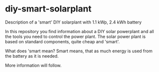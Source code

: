 # diy-smart-solarplant
Description of a 'smart' DIY solarplant with 1.1 kWp, 2.4 kWh battery

In this repository you find information about a DIY solar powerplant and all the tools you need to control the power plant.
The solar power plant is based on standard components, quite cheap and 'smart'.

What does 'smart mean?
Smart means, that as much energy is used from the battery as it is needed.

More information will follow.
